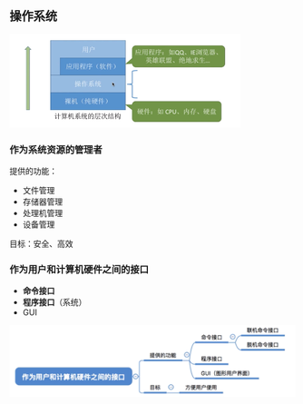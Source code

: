 ## 操作系统

![title](https://raw.githubusercontent.com/XQLong/Logging/master/img/2019/08/02/1564718862757-1564718862957.png)

### 作为系统资源的管理者

提供的功能：
- 文件管理
- 存储器管理
- 处理机管理
- 设备管理

目标：安全、高效

### 作为用户和计算机硬件之间的接口

- **命令接口**
- **程序接口**（系统）
- GUI

![title](https://raw.githubusercontent.com/XQLong/Logging/master/img/2019/08/02/1564719180677-1564719180684.png)